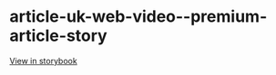# article-uk-web-video--premium-article-story

[View in storybook](https://raw.githack.com/Independent-Digital-News-and-Media-Ltd/indy-pwamp-sb/PR-1482-sb/index.html?path=/story/article-uk-web-video--premium-article-story)